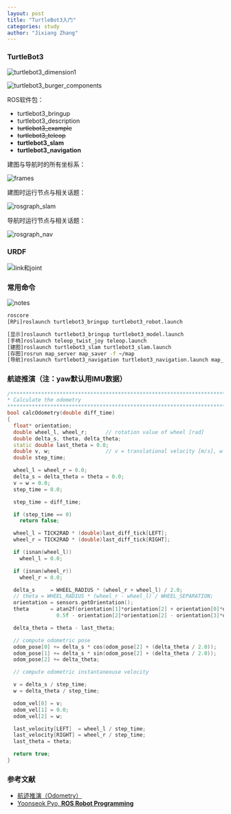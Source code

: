 ```yaml
---
layout: post
title: "TurtleBot3入门"
categories: study
author: "Jixiang Zhang"
---
```


### TurtleBot3

![turtlebot3_dimension1](https://tva1.sinaimg.cn/large/d494c514ly1gadu7xomncj20xj0o3n35.jpg)

![turtlebot3_burger_components](https://tva1.sinaimg.cn/large/d494c514ly1gadu7xvjxtj20p80n4k1g.jpg)

ROS软件包：

- turtlebot3_bringup
- turtlebot3_description
- ~~turtlebot3_example~~
- ~~turtlebot3_teleop~~
- **turtlebot3_slam**
- **turtlebot3_navigation**

建图与导航时的所有坐标系：

![frames](https://tva1.sinaimg.cn/large/d494c514ly1gafzof3psfj21t10x6wnj.jpg)

建图时运行节点与相关话题：

![rosgraph_slam](https://tva2.sinaimg.cn/large/d494c514ly1gafzodmehpj21zr0hvgpo.jpg)

导航时运行节点与相关话题：

![rosgraph_nav](https://tvax1.sinaimg.cn/large/d494c514ly1gafzoedf9yj22du1l3gyo.jpg)

### URDF

![link和joint](https://tva3.sinaimg.cn/large/d494c514ly1gaga0jeahej20m80rm0v1.jpg)

### 常用命令

![notes](https://tvax1.sinaimg.cn/large/d494c514ly1gagbbxhuupj21gb1c9tmp.jpg)

```bash
roscore
[RPi]roslaunch turtlebot3_bringup turtlebot3_robot.launch

[显示]roslaunch turtlebot3_bringup turtlebot3_model.launch
[手柄]roslaunch teleop_twist_joy teleop.launch
[建图]roslaunch turtlebot3_slam turtlebot3_slam.launch
[存图]rosrun map_server map_saver -f ~/map
[导航]roslaunch turtlebot3_navigation turtlebot3_navigation.launch map_file:=$HOME/map.yaml
```

### 航迹推演（注：yaw默认用IMU数据）

```c++
/*******************************************************************************
* Calculate the odometry
*******************************************************************************/
bool calcOdometry(double diff_time)
{
  float* orientation;
  double wheel_l, wheel_r;      // rotation value of wheel [rad]
  double delta_s, theta, delta_theta;
  static double last_theta = 0.0;
  double v, w;                  // v = translational velocity [m/s], w = rotational velocity [rad/s]
  double step_time;

  wheel_l = wheel_r = 0.0;
  delta_s = delta_theta = theta = 0.0;
  v = w = 0.0;
  step_time = 0.0;

  step_time = diff_time;

  if (step_time == 0)
    return false;

  wheel_l = TICK2RAD * (double)last_diff_tick[LEFT];
  wheel_r = TICK2RAD * (double)last_diff_tick[RIGHT];

  if (isnan(wheel_l))
    wheel_l = 0.0;

  if (isnan(wheel_r))
    wheel_r = 0.0;

  delta_s     = WHEEL_RADIUS * (wheel_r + wheel_l) / 2.0;
  // theta = WHEEL_RADIUS * (wheel_r - wheel_l) / WHEEL_SEPARATION;
  orientation = sensors.getOrientation();
  theta       = atan2f(orientation[1]*orientation[2] + orientation[0]*orientation[3],
                0.5f - orientation[2]*orientation[2] - orientation[3]*orientation[3]);

  delta_theta = theta - last_theta;

  // compute odometric pose
  odom_pose[0] += delta_s * cos(odom_pose[2] + (delta_theta / 2.0));
  odom_pose[1] += delta_s * sin(odom_pose[2] + (delta_theta / 2.0));
  odom_pose[2] += delta_theta;

  // compute odometric instantaneouse velocity

  v = delta_s / step_time;
  w = delta_theta / step_time;

  odom_vel[0] = v;
  odom_vel[1] = 0.0;
  odom_vel[2] = w;

  last_velocity[LEFT]  = wheel_l / step_time;
  last_velocity[RIGHT] = wheel_r / step_time;
  last_theta = theta;

  return true;
}
```

### 参考文献

- [航迹推演（Odometry）](https://blog.csdn.net/heyijia0327/article/details/47021861)
- [Yoonseok Pyo, **ROS Robot Programming**](http://community.robotsource.org/t/download-the-ros-robot-programming-book-for-free/51)
